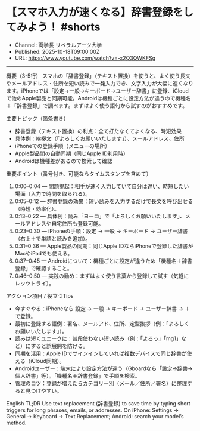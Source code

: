 # 【スマホ入力が速くなる】辞書登録をしてみよう！ #shorts

- Channel: 両学長 リベラルアーツ大学
- Published: 2025-10-18T09:00:00Z
- URL: https://www.youtube.com/watch?v=-x2Q3QWKFSg

---

概要（3-5行）
スマホの「辞書登録」（テキスト置換）を使うと、よく使う長文やメールアドレス・住所を短い読みで一発入力でき、文字入力が大幅に速くなります。iPhoneでは「設定→一般→キーボード→ユーザー辞書」に登録、iCloudで他のApple製品と同期可能。Androidは機種ごとに設定方法が違うので機種名＋「辞書登録」で調べます。まずはよく使う語句から試すのがおすすめです。

主要トピック（箇条書き）
- 辞書登録（テキスト置換）の利点：全て打たなくてよくなる、時短効果
- 具体例：挨拶文（「よろしくお願いいたします」）、メールアドレス、住所
- iPhoneでの登録手順（メニューの場所）
- Apple製品間の自動同期（同じApple ID利用時）
- Androidは機種差があるので検索して確認

重要ポイント（番号付き、可能ならタイムスタンプを含めて）
1. 0:00–0:04 — 問題提起：相手が速く入力していて自分は遅い、時短したい場面（入力で時間を取られる）。  
2. 0:05–0:12 — 辞書登録の効果：短い読みを入力するだけで長文を呼び出せる（時短・効率化）。  
3. 0:13–0:22 — 具体例：読み「ヨーロ」で「よろしくお願いいたします」、メールアドレスや自宅住所も登録可能。  
4. 0:23–0:30 — iPhoneの手順：設定 → 一般 → キーボード → ユーザー辞書（右上＋で単語と読みを追加）。  
5. 0:31–0:36 — Apple製品の同期：同じApple IDならiPhoneで登録した辞書がMacやiPadでも使える。  
6. 0:37–0:45 — Androidについて：機種ごとに設定が違うため「機種名＋辞書登録」で確認すること。  
7. 0:46–0:50 — 実践の勧め：まずはよく使う言葉から登録して試す（気軽にレッツトライ）。

アクション項目 / 役立つTips
- 今すぐやる：iPhoneなら 設定 → 一般 → キーボード → ユーザー辞書 → ＋ で登録。  
- 最初に登録する語例：署名、メールアド、住所、定型挨拶（例：「よろしくお願いいたします」）。  
- 読みは短くユニークに：普段使わない短い読み（例：「よろっ」「mg1」など）にすると誤展開を防げる。  
- 同期を活用：Apple IDでサインインしていれば複数デバイスで同じ辞書が使える（iCloud同期）。  
- Androidユーザー：端末により設定方法が違う（Gboardなら「設定→辞書→個人辞書」等）。「機種名＋辞書登録」で手順を検索。  
- 管理のコツ：登録が増えたらカテゴリー別（メール／住所／署名）に整理すると見つけやすい。

English TL;DR
Use text replacement (辞書登録) to save time by typing short triggers for long phrases, emails, or addresses. On iPhone: Settings → General → Keyboard → Text Replacement; Android: search your model’s method.
